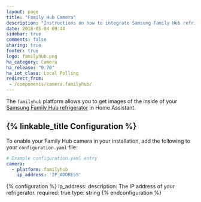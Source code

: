 ```yaml
---
layout: page
title: "Family Hub Camera"
description: "Instructions on how to integrate Samsung Family Hub refrigerator cameras within Home Assistant."
date: 2018-05-04 09:44
sidebar: true
comments: false
sharing: true
footer: true
logo: familyhub.png
ha_category: Camera
ha_release: "0.70"
ha_iot_class: Local Polling
redirect_from:
 - /components/camera.familyhub/
---
```


The `familyhub` platform allows you to get images of the inside of your [Samsung Family Hub refrigerator](https://www.samsung.com/us/explore/family-hub-refrigerator/connected-hub/) in Home Assistant.

## {% linkable_title Configuration %}

To enable your Family Hub camera in your installation, add the following to your `configuration.yaml` file:

```yaml
# Example configuration.yaml entry
camera:
  - platform: familyhub
    ip_address: 'IP_ADDRESS'
```

{% configuration %}
ip_address:
  description: The IP address of your refrigerator.
  required: true
  type: string
{% endconfiguration %}
